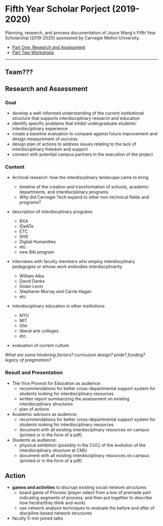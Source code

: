 # Fifth Year Scholar Porject (2019-2020)
Planning, research, and process documentation of Joyce Wang's Fifth Year Scholarship (2019-2020) sponsored by Carnegie Mellon University.

  - [Part One: Research and Assessment](#research_and_assessment)
  - [Part Two Workshops](#action)

---

## Team???

## Research and Assessment

### Goal 
- develop a well-informed understanding of the current institutional structure that supports interdisciplinary research and education
- identify specific problems that inhibit undergraduate students’ interdisciplinary experience
- create a baseline evaluation to compare against future improvement and design measurement of success
- design plan of actions to address issues relating to the lack of interdisciplinary freedom and support
- connect with potential campus partners in the execution of the project

### Content

- Archival research: how the interdiscplinary landscape came to bring
  - timeline of the creation and transformation of schools, academic departments, and interdisciplinary programs
  - *Why* did Carnegie Tech expand to other non-technical fields and programs?
- description of interdiscplinary programs
  - BXA
  - IDeATe
  - ETC
  - SHS
  - Digital Humanities
  - etc.
  - new BAI program
- interviews with faculty members who employ interdiscplinary pedagogies or whose work embodies interdiscplinarity
  - William Alba
  - David Danks
  - Golan Levin
  - Stephanie Murray and Carrie Hagan
  - etc.
- interdisciplinary education in other institutions
  - NYU
  - MIT
  - Olin
  - liberal arts colleges
  - etc.

- evaluation of current culture

*What are some hindering factors? curriculum design? pride? funding? legacy of pragmatism?*


### Result and Presentation
- The Vice Provost for Education as audience:
  - recommendations for better cross-departmental support system for students looking for interdisciplinary resources
  - written report summarizing the assessment on existing interdisciplinary structures
  - plan of actions
- Academic advisors as audience:
  - recommendations for better cross-departmental support system for students looking for interdisciplinary resources
  - document with all existing interdisciplinary resources on campus (printed or in the form of a pdf) 
- Students as audience: 
  - physical exhibition (possibly in the CUC) of the evolution of the interdisciplinary structure at CMU
  - document with all existing interdisciplinary resources on campus (printed or in the form of a pdf) 

## Action
- **games and activities** to discrupt existing social network structures
  - board game of Process (player select from a box of premade part indicating segments of process, and then put together to describe how he/she/they think and work)
  - use network analysis techniques to evaluate the before and after of discipline-based network structures
- faculty 5-min joined talks
